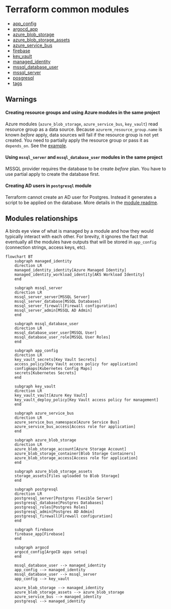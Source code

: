 # Terraform common modules

- [app_config](./app_config/readme.md)
- [argocd_app](,/argocd_app)
- [azure_blob_storage](./azure_blob_storage/readme.md)
- [azure_blob_storage_assets](./azure_blob_storage_assets/readme.md)
- [azure_service_bus](./azure_service_bus/readme.md)
- [firebase](./firebase/readme.md)
- [key_vault](./key_vault/readme.md)
- [managed_identity](./managed_identity/readme.md)
- [mssql_database_user](./mssql_database_user/)
- [mssql_server](./mssql_server/)
- [posgresql](/postgresql/readme.md)
- [tags](./tags/readme.md)

<!-- BEGIN_TF_DOCS -->

<!-- END_TF_DOCS -->

## Warnings

#### Creating resource groups and using Azure modules in the same project

Azure modules (`azure_blob_storage`, `azure_service_bus`, `key_vault`) read resource group as a data source. Because `azurerm_resource_group.name` is known _before_ apply, data sources will fail if the resource group is not yet created. You need to partially apply the resource group or pass it as `depends_on`. See the [example](example/service_bus.tf).

#### Using `mssql_server` and `mssql_database_user` modules in the same project

MSSQL provider requires the database to be create _before_ plan. You have to use partial apply to create the database first.

#### Creating AD users in `postgresql` module

Terraform cannot create an AD user for Postgres. Instead it generates a script to be applied on the database. More details in the [module readme](postgresql/readme.md).

## Modules relationships

A birds eye view of what is managed by a module and how they would typically interact with each other. For brevity, it ignores the fact that eventually all the modules have outputs that will be stored in `app_config` (connection strings, access keys, etc).

```mermaid
flowchart BT
    subgraph managed_identity
    direction LR
    managed_identity_identity[Azure Managed Identity]
    managed_identity_workload_identity[AKS Workload Identity]
    end

    subgraph mssql_server
    direction LR
    mssql_server_server[MSSQL Server]
    mssql_server_database[MSSQL Databases]
    mssql_server_firewall[Firewall configuration]
    mssql_server_admin[MSSQL AD Admin]
    end

    subgraph mssql_database_user
    direction LR
    mssql_database_user_user[MSSQL User]
    mssql_database_user_role[MSSQL User Roles]
    end

    subgraph app_config
    direction LR
    key_vault_secrets[Key Vault Secrets]
    access_policy[Key Vault access policy for application]
    configmaps[Kubernetes Config Maps]
    secrets[Kubernetes Secrets]
    end

    subgraph key_vault
    direction LR
    key_vault_vault[Azure Key Vault]
    key_vault_deploy_policy[Key Vault access policy for management]
    end

    subgraph azure_service_bus
    direction LR
    azure_service_bus_namespace[Azure Service Bus]
    azure_service_bus_access[Access role for application]
    end

    subgraph azure_blob_storage
    direction LR
    azure_blob_storage_account[Azure Storage Account]
    azure_blob_storage_container[Blob Storage Containers]
    azure_blob_storage_access[Access role for application]
    end

    subgraph azure_blob_storage_assets
    storage_assets[Files uploaded to Blob Storage]
    end

    subgraph postgresql
    direction LR
    postgresql_server[Postgres Flexible Server]
    postgresql_database[Postgres Databases]
    postgresql_roles[Postgres Roles]
    postgresql_admin[Postgres AD Admin]
    postgresql_firewall[Firewall configuration]
    end

    subgraph firebase
    firebase_app[Firebase]
    end

    subgraph argocd
    argocd_config[ArgoCD apps setup]
    end

    mssql_database_user --> managed_identity
    app_config --> managed_identity
    mssql_database_user --> mssql_server
    app_config --> key_vault

    azure_blob_storage --> managed_identity
    azure_blob_storage_assets --> azure_blob_storage
    azure_service_bus --> managed_identity
    postgresql --> managed_identity
```
